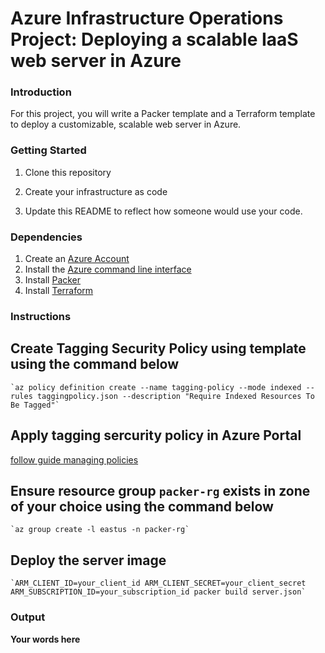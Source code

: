 # Azure Infrastructure Operations Project: Deploying a scalable IaaS web server in Azure

### Introduction
For this project, you will write a Packer template and a Terraform template to deploy a customizable, scalable web server in Azure.

### Getting Started
1. Clone this repository

2. Create your infrastructure as code

3. Update this README to reflect how someone would use your code.

### Dependencies
1. Create an [Azure Account](https://portal.azure.com) 
2. Install the [Azure command line interface](https://docs.microsoft.com/en-us/cli/azure/install-azure-cli?view=azure-cli-latest)
3. Install [Packer](https://www.packer.io/downloads)
4. Install [Terraform](https://www.terraform.io/downloads.html)

### Instructions
## Create Tagging Security Policy using template using the command below
    `az policy definition create --name tagging-policy --mode indexed --rules taggingpolicy.json --description "Require Indexed Resources To Be Tagged"`
## Apply tagging sercurity policy in Azure Portal
  [follow guide managing policies](https://docs.microsoft.com/en-us/azure/governance/policy/tutorials/create-and-manage#assign-a-policy)

## Ensure resource group `packer-rg` exists in zone of your choice using the command below
    `az group create -l eastus -n packer-rg`

## Deploy the server image
    `ARM_CLIENT_ID=your_client_id ARM_CLIENT_SECRET=your_client_secret ARM_SUBSCRIPTION_ID=your_subscription_id packer build server.json`
### Output
**Your words here**


